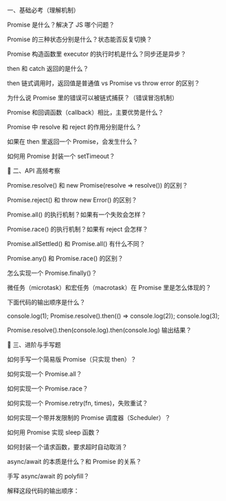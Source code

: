 一、基础必考（理解机制）

Promise 是什么？解决了 JS 哪个问题？

Promise 的三种状态分别是什么？状态能否反复切换？

Promise 构造函数里 executor 的执行时机是什么？同步还是异步？

then 和 catch 返回的是什么？

then 链式调用时，返回值是普通值 vs Promise vs throw error 的区别？

为什么说 Promise 里的错误可以被链式捕获？（错误冒泡机制）

Promise 和回调函数（callback）相比，主要优势是什么？

Promise 中 resolve 和 reject 的作用分别是什么？

如果在 then 里返回一个 Promise，会发生什么？

如何用 Promise 封装一个 setTimeout？

🔹 二、API 高频考察

Promise.resolve() 和 new Promise(resolve => resolve()) 的区别？

Promise.reject() 和 throw new Error() 的区别？

Promise.all() 的执行机制？如果有一个失败会怎样？

Promise.race() 的执行机制？如果有 reject 会怎样？

Promise.allSettled() 和 Promise.all() 有什么不同？

Promise.any() 和 Promise.race() 的区别？

怎么实现一个 Promise.finally()？

微任务（microtask）和宏任务（macrotask）在 Promise 里是怎么体现的？

下面代码的输出顺序是什么？

console.log(1);
Promise.resolve().then(() => console.log(2));
console.log(3);


Promise.resolve().then(console.log).then(console.log) 输出结果？

🔹 三、进阶与手写题

如何手写一个简易版 Promise（只实现 then）？

如何实现一个 Promise.all？

如何实现一个 Promise.race？

如何实现一个 Promise.retry(fn, times)，失败重试？

如何实现一个带并发限制的 Promise 调度器（Scheduler）？

如何用 Promise 实现 sleep 函数？

如何封装一个请求函数，要求超时自动取消？

async/await 的本质是什么？和 Promise 的关系？

手写 async/await 的 polyfill？

解释这段代码的输出顺序：